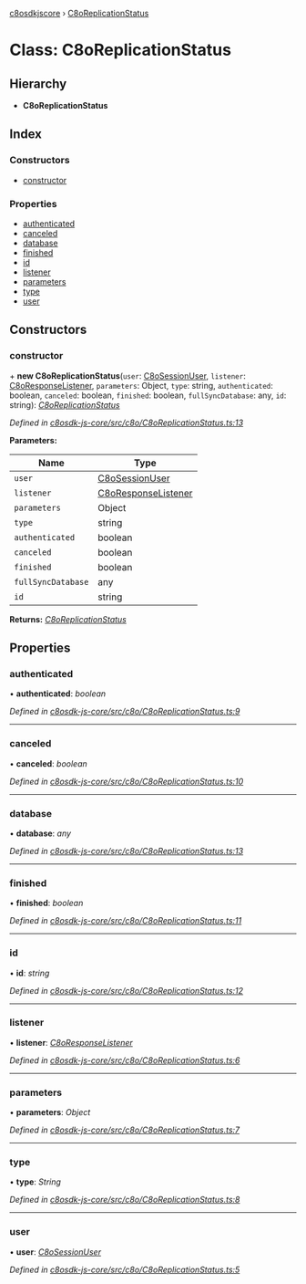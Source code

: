 [c8osdkjscore](../README.md) › [C8oReplicationStatus](c8oreplicationstatus.md)

# Class: C8oReplicationStatus

## Hierarchy

* **C8oReplicationStatus**

## Index

### Constructors

* [constructor](c8oreplicationstatus.md#constructor)

### Properties

* [authenticated](c8oreplicationstatus.md#authenticated)
* [canceled](c8oreplicationstatus.md#canceled)
* [database](c8oreplicationstatus.md#database)
* [finished](c8oreplicationstatus.md#finished)
* [id](c8oreplicationstatus.md#id)
* [listener](c8oreplicationstatus.md#listener)
* [parameters](c8oreplicationstatus.md#parameters)
* [type](c8oreplicationstatus.md#type)
* [user](c8oreplicationstatus.md#user)

## Constructors

###  constructor

\+ **new C8oReplicationStatus**(`user`: [C8oSessionUser](c8osessionuser.md), `listener`: [C8oResponseListener](../interfaces/c8oresponselistener.md), `parameters`: Object, `type`: string, `authenticated`: boolean, `canceled`: boolean, `finished`: boolean, `fullSyncDatabase`: any, `id`: string): *[C8oReplicationStatus](c8oreplicationstatus.md)*

*Defined in [c8osdk-js-core/src/c8o/C8oReplicationStatus.ts:13](https://github.com/convertigo/c8osdk-angular/blob/acd0992/src/c8o/C8oReplicationStatus.ts#L13)*

**Parameters:**

Name | Type |
------ | ------ |
`user` | [C8oSessionUser](c8osessionuser.md) |
`listener` | [C8oResponseListener](../interfaces/c8oresponselistener.md) |
`parameters` | Object |
`type` | string |
`authenticated` | boolean |
`canceled` | boolean |
`finished` | boolean |
`fullSyncDatabase` | any |
`id` | string |

**Returns:** *[C8oReplicationStatus](c8oreplicationstatus.md)*

## Properties

###  authenticated

• **authenticated**: *boolean*

*Defined in [c8osdk-js-core/src/c8o/C8oReplicationStatus.ts:9](https://github.com/convertigo/c8osdk-angular/blob/acd0992/src/c8o/C8oReplicationStatus.ts#L9)*

___

###  canceled

• **canceled**: *boolean*

*Defined in [c8osdk-js-core/src/c8o/C8oReplicationStatus.ts:10](https://github.com/convertigo/c8osdk-angular/blob/acd0992/src/c8o/C8oReplicationStatus.ts#L10)*

___

###  database

• **database**: *any*

*Defined in [c8osdk-js-core/src/c8o/C8oReplicationStatus.ts:13](https://github.com/convertigo/c8osdk-angular/blob/acd0992/src/c8o/C8oReplicationStatus.ts#L13)*

___

###  finished

• **finished**: *boolean*

*Defined in [c8osdk-js-core/src/c8o/C8oReplicationStatus.ts:11](https://github.com/convertigo/c8osdk-angular/blob/acd0992/src/c8o/C8oReplicationStatus.ts#L11)*

___

###  id

• **id**: *string*

*Defined in [c8osdk-js-core/src/c8o/C8oReplicationStatus.ts:12](https://github.com/convertigo/c8osdk-angular/blob/acd0992/src/c8o/C8oReplicationStatus.ts#L12)*

___

###  listener

• **listener**: *[C8oResponseListener](../interfaces/c8oresponselistener.md)*

*Defined in [c8osdk-js-core/src/c8o/C8oReplicationStatus.ts:6](https://github.com/convertigo/c8osdk-angular/blob/acd0992/src/c8o/C8oReplicationStatus.ts#L6)*

___

###  parameters

• **parameters**: *Object*

*Defined in [c8osdk-js-core/src/c8o/C8oReplicationStatus.ts:7](https://github.com/convertigo/c8osdk-angular/blob/acd0992/src/c8o/C8oReplicationStatus.ts#L7)*

___

###  type

• **type**: *String*

*Defined in [c8osdk-js-core/src/c8o/C8oReplicationStatus.ts:8](https://github.com/convertigo/c8osdk-angular/blob/acd0992/src/c8o/C8oReplicationStatus.ts#L8)*

___

###  user

• **user**: *[C8oSessionUser](c8osessionuser.md)*

*Defined in [c8osdk-js-core/src/c8o/C8oReplicationStatus.ts:5](https://github.com/convertigo/c8osdk-angular/blob/acd0992/src/c8o/C8oReplicationStatus.ts#L5)*
